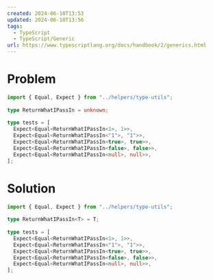 ```yaml
---
created: 2024-06-10T13:53
updated: 2024-06-10T13:56
tags:
  - TypeScript
  - TypeScript/Generic
url: https://www.typescriptlang.org/docs/handbook/2/generics.html
---
```

# Problem

```ts file:20-type-helpers-pattern.problem.ts
import { Equal, Expect } from "../helpers/type-utils";  
  
type ReturnWhatIPassIn = unknown;  
  
type tests = [  
  Expect<Equal<ReturnWhatIPassIn<1>, 1>>,  
  Expect<Equal<ReturnWhatIPassIn<"1">, "1">>,  
  Expect<Equal<ReturnWhatIPassIn<true>, true>>,  
  Expect<Equal<ReturnWhatIPassIn<false>, false>>,  
  Expect<Equal<ReturnWhatIPassIn<null>, null>>,  
];
```

# Solution

```ts file:20-type-helpers-pattern.solution.ts fold
import { Equal, Expect } from "../helpers/type-utils";  
  
type ReturnWhatIPassIn<T> = T;  
  
type tests = [  
  Expect<Equal<ReturnWhatIPassIn<1>, 1>>,  
  Expect<Equal<ReturnWhatIPassIn<"1">, "1">>,  
  Expect<Equal<ReturnWhatIPassIn<true>, true>>,  
  Expect<Equal<ReturnWhatIPassIn<false>, false>>,  
  Expect<Equal<ReturnWhatIPassIn<null>, null>>,  
];
```